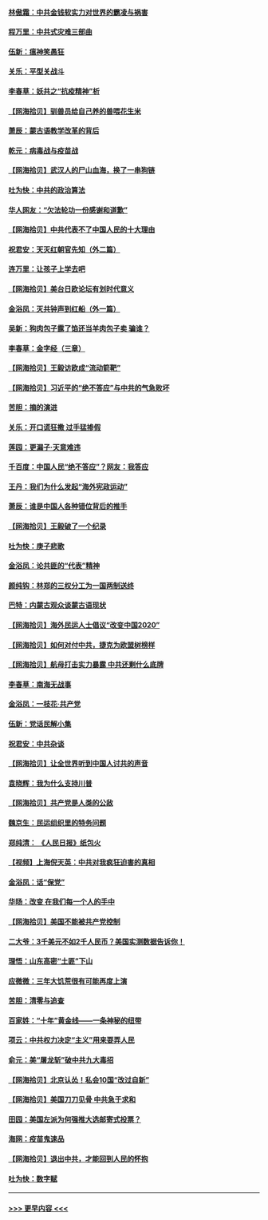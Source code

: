 #### [林傲霜：中共金钱软实力对世界的霸凌与祸害](../pages/nsc993/n12397515.md?t=09120602) 
#### [程万里：中共式灾难三部曲](../pages/nsc993/n12397106.md?t=09120602) 
#### [伍新：瘟神笑愚狂](../pages/nsc993/n12397052.md?t=09120602) 
#### [关乐：平型关战斗](../pages/nsc993/n12395387.md?t=09120602) 
#### [李春草：妖共之“抗疫精神”析](../pages/nsc993/n12395240.md?t=09120602) 
#### [【网海拾贝】驯兽员给自己养的兽喂花生米](../pages/nsc993/n12393919.md?t=09120602) 
#### [萧辰：蒙古语教学改革的背后](../pages/nsc993/n12393677.md?t=09120602) 
#### [乾元：病毒战与疫苗战](../pages/nsc993/n12393107.md?t=09120602) 
#### [【网海拾贝】武汉人的尸山血海，换了一串狗链](../pages/nsc993/n12393043.md?t=09120602) 
#### [吐为快：中共的政治算法](../pages/nsc993/n12390506.md?t=09120602) 
#### [华人网友：“欠法轮功一份感谢和道歉”](../pages/nsc993/n12390098.md?t=09120602) 
#### [【网海拾贝】中共代表不了中国人民的十大理由](../pages/nsc993/n12388155.md?t=09120602) 
#### [祝君安：天灭红朝官先知（外二篇）](../pages/nsc993/n12387957.md?t=09120602) 
#### [连万里：让孩子上学去吧](../pages/nsc993/n12385309.md?t=09120602) 
#### [【网海拾贝】美台日欧论坛有划时代意义](../pages/nsc993/n12385232.md?t=09120602) 
#### [金浴凤：灭共钟声到红船（外一篇）](../pages/nsc993/n12385154.md?t=09120602) 
#### [吴新：狗肉包子露了馅还当羊肉包子卖 骗谁？](../pages/nsc993/n12385133.md?t=09120602) 
#### [李春草：金字经（三章）](../pages/nsc993/n12383691.md?t=09120602) 
#### [【网海拾贝】王毅访欧成“流动箭靶”](../pages/nsc993/n12383338.md?t=09120602) 
#### [【网海拾贝】习近平的“绝不答应”与中共的气急败坏](../pages/nsc993/n12382819.md?t=09120602) 
#### [苦胆：摘的演进](../pages/nsc993/n12382619.md?t=09120602) 
#### [关乐：开口谎狂撒 过手猛掺假](../pages/nsc993/n12382604.md?t=09120602) 
#### [莲园：更漏子‧天意难违](../pages/nsc993/n12382598.md?t=09120602) 
#### [千百度：中国人民“绝不答应”？网友：我答应](../pages/nsc993/n12382024.md?t=09120602) 
#### [王丹：我们为什么发起“海外宪政运动”](../pages/nsc993/n12380286.md?t=09120602) 
#### [萧辰：谁是中国人各种错位背后的推手](../pages/nsc993/n12379800.md?t=09120602) 
#### [【网海拾贝】王毅破了一个纪录](../pages/nsc993/n12379251.md?t=09120602) 
#### [吐为快：庚子悲歌](../pages/nsc993/n12378821.md?t=09120602) 
#### [金浴凤：论共匪的“代表”精神](../pages/nsc993/n12377546.md?t=09120602) 
#### [颜纯钩：林郑的三权分工为一国两制送终](../pages/nsc993/n12377306.md?t=09120602) 
#### [巴特：内蒙古观众谈蒙古语现状](../pages/nsc993/n12376923.md?t=09120602) 
#### [【网海拾贝】海外民运人士倡议“改变中国2020”](../pages/nsc993/n12376682.md?t=09120602) 
#### [【网海拾贝】如何对付中共，捷克为欧盟树榜样](../pages/nsc993/n12374209.md?t=09120602) 
#### [【网海拾贝】航母打击实力暴露 中共还剩什么底牌](../pages/nsc993/n12371825.md?t=09120602) 
#### [李春草：南海无战事](../pages/nsc993/n12371159.md?t=09120602) 
#### [金浴凤：一枝花·共产党](../pages/nsc993/n12368757.md?t=09120602) 
#### [伍新：党话民解小集](../pages/nsc993/n12366907.md?t=09120602) 
#### [祝君安：中共杂谈](../pages/nsc993/n12366076.md?t=09120602) 
#### [【网海拾贝】让全世界听到中国人讨共的声音](../pages/nsc993/n12365569.md?t=09120602) 
#### [袁晓辉：我为什么支持川普](../pages/nsc993/n12362670.md?t=09120602) 
#### [【网海拾贝】共产党是人类的公敌](../pages/nsc993/n12363182.md?t=09120602) 
#### [魏京生：民运组织里的特务问题](../pages/nsc993/n12363010.md?t=09120602) 
#### [郑纯清： 《人民日报》纸包火](../pages/nsc993/n12362706.md?t=09120602) 
#### [【视频】上海倪天英：中共对我疯狂迫害的真相](../pages/nsc993/n12356341.md?t=09120602) 
#### [金浴凤：话“保党”](../pages/nsc993/n12361867.md?t=09120602) 
#### [华旸：改变 在我们每一个人的手中](../pages/nsc993/n12361774.md?t=09120602) 
#### [【网海拾贝】美国不能被共产党控制](../pages/nsc993/n12360271.md?t=09120602) 
#### [二大爷：3千美元不如2千人民币？美国实测数据告诉你！](../pages/nsc993/n12358563.md?t=09120602) 
#### [理悟：山东高密“土匪”下山](../pages/nsc993/n12358535.md?t=09120602) 
#### [应微微：三年大饥荒很有可能再度上演](../pages/nsc993/n12358523.md?t=09120602) 
#### [苦胆：清零与追查](../pages/nsc993/n12358501.md?t=09120602) 
#### [百家姓：“十年”黄金线——一条神秘的纽带](../pages/nsc993/n12358319.md?t=09120602) 
#### [项云：中共权力决定“主义”用来耍弄人民](../pages/nsc993/n12358172.md?t=09120602) 
#### [俞元：美“屠龙斩”破中共九大毒招](../pages/nsc993/n12357822.md?t=09120602) 
#### [【网海拾贝】北京认怂！私会10国“改过自新”](../pages/nsc993/n12357784.md?t=09120602) 
#### [【网海拾贝】美国刀刀见骨 中共急于求和](../pages/nsc993/n12355511.md?t=09120602) 
#### [田园：美国左派为何强推大选邮寄式投票？](../pages/nsc993/n12352963.md?t=09120602) 
#### [海网：疫苗鬼速品](../pages/nsc993/n12354438.md?t=09120602) 
#### [【网海拾贝】退出中共，才能回到人民的怀抱](../pages/nsc993/n12352634.md?t=09120602) 
#### [吐为快：数字赋](../pages/nsc993/n12352317.md?t=09120602) 

----
#### [ >>> 更早内容 <<< ](../indexes/nsc993-earlier.md)
